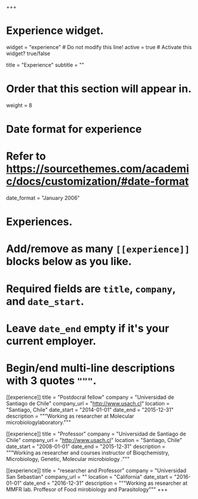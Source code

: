 +++
# Experience widget.
widget = "experience"  # Do not modify this line!
active = true  # Activate this widget? true/false

title = "Experience"
subtitle = ""

# Order that this section will appear in.
weight = 8

# Date format for experience
#   Refer to https://sourcethemes.com/academic/docs/customization/#date-format
date_format = "January 2006"

# Experiences.
#   Add/remove as many `[[experience]]` blocks below as you like.
#   Required fields are `title`, `company`, and `date_start`.
#   Leave `date_end` empty if it's your current employer.
#   Begin/end multi-line descriptions with 3 quotes `"""`.

[[experience]]
  title = "Postdocral fellow"
  company = "Universidad de Santiago de Chile"
  company_url = "http://www.usach.cl"
  location = "Santiago, Chile"
  date_start = "2014-01-01"
  date_end = "2015-12-31"
  description = """Working as researcher at Molecular microbiologylaboratory."""

[[experience]]
  title = "Professor"
  company = "Universidad de Santiago de Chile"
  company_url = "http://www.usach.cl"
  location = "Santiago, Chile"
  date_start = "2008-01-01"
  date_end = "2015-12-31"
  description = """Working as researcher and courses instructor of Bioqchemistry, Microbiology, Genetic, Molecular microbiology ."""

[[experience]]
  title = "researcher and Professor"
  company = "Universidad San Sebastian"
  company_url = ""
  location = "California"
  date_start = "2016-01-01"
  date_end = "2016-12-31"
  description = """Working as researcher at MMFR lab. Proffesor of Food mirobiology and Parasitology"""
+++
